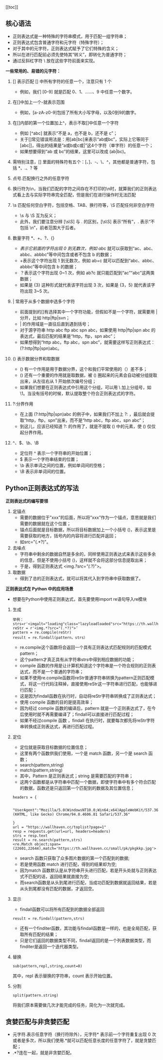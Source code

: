 [[toc]]
## 核心语法
- 正则表达式是一种特殊的字符串模式，用于匹配一组字符串；
- 正则表达式包含普通字符和元字符（特殊字符）；
- 对于其中的元字符，正则表达式赋予了它们特殊的含义；
- 所以在进行匹配前必须先使特其“转义”，即转化为普通字符；
- 通过反斜杠字符 \ 放在这些字符前面来实现。

**一些常用的、易错的元字符：**
1. [] 表示匹配 [] 中所有字符的任意一个，注意只有 1 个
	- 例如，我们 [0-9] 就是匹配 0、1、……、9 中任意一个数字。
2. 在[]中加上一个-就表示范围
	- 例如，[a-zA-z0-9]包括了所有大小写字母，以及0到9的数字。
3. 在[]内部的第一个位置加上^，表示不取[]中任意一个字符
	- 例如 [^abc] 就表示“不是 a，也不是 b，还不是 c”；
	- 关于[]常见错误用法是：用[ab|bc]来表示“ab或bc”，实际上它等同于[abc|]，得出的结果是“a或b或c或|”这4个字符（单字符）的任意一个；
	- 如果想要得到“ab 或 bc”的结果，这里可以改成 (ab|bc)。
4. 需特别注意，[] 里面的特殊符有五个：[、]、-、\、^，其他都是普通字符，包括 *、.、? 等
5. 点号.匹配换行之外的任意字符
6. 换行符为\n，当我们匹配的字符之间存在不打印的\n时，就算我们的正则表达式看上去与实际字符串完全匹配，但是我们在进行操作时无法匹配
7. \s 匹配任何空白字符，包括空格、TAB、换行符等，\S 匹配任何非空白字符
	- \s 与 \S 互为反义；
	- 此外，我们要注意分辨 [\s\S] 与 . 的区别，[\s\S] 表示“所有”，. 表示“不包括 \n”，前者范围大于后者。
9. 数量字符 *、+、?、{}
	- *表示它前面的字符出现 0 到无数次，例如 ab*c 就可以获取到“ac、abc、abbc、abbbc”等中间包含或者不包含 b 的数据；
	- +表示这个字符出现 1 到无数次，例如 ab+c 就可以匹配到“abc、abbc、abbbc”等中间包含 b 的数据；
	- ？表示这个字符出现 0~1 次，例如 ab?c 就只能匹配到“ac”“abc”这两类数据；
	- 如果是 {3} 这种形式就代表该字符出现 3 次，如果是 {3，5} 就代表该字符出现 3~5 次。

10. | 常用于从多个数据中选多个字符
	- 前面提到的[]有选择其中一个字符功能，但假如不是一个字符，就需要用 | 分开，比如 http|ftp|svn；
	- | 的作用域是一直往后直到遇到括号；
	- 对于源字符串 http abc ftp abc spn abc，如果使用 http|ftp|spn abc 的表达式，最后匹配的结果是“http，ftp，spn abc”；
	- 如果想得到“http abc，ftp abc，spn abc”，就需要这样写正则表达式：(?:http|ftp|spn)abc。

11. () 表示数据分界和取数据
	- () 有一个作用是用于数据分界，这个和我们平常使用的（）差不多；
	- () 还有一个重要的作用就是取数据，被 () 圈起来的元素会自动被分组提取出来，从左往右从 1 开始依次编号分组；
	- 如果我们想要在正则表达式中引用这个分组，可以用 \ 加上分组号，如 \1。当没有括号的时候，默认提取整个符合正则表达式的字符。

12. ?:分界作用
	- 在上面 (?:http|ftp|spn)abc 的例子中，如果我们不加上 ?: ，最后就会提取“http，ftp，spn”出来，而不是“http abc，ftp abc，spn abc”；
	- 到这儿，应该已经知道 ?: 的作用了，就是不提取 () 中的元素，使 () 仅仅起分界作用。

13. ^、$、\b、\B
	- 定位符 ^ 表示一个字符串的开始位置；
	- $ 表示一个字符串结束的位置；
	- \b 表示单词之间的位置，例如单词间的空格；
	- \B 表示非单词间的位置。
	

## Python正则表达式的写法
**正则表达式的编写要领**
1. 定锚点
	- 需要的数据位于”xxx”的后面，所以将”xxx”作为一个锚点，意思就是我们需要的数据就在这个位置；
	- 锚点后面就是目标数据，所以将目标数据加上一个小括号 ()，表示这里是需要获取的地方，括号内的内容将进行匹配并返回；
	- 如src="(.*?)"。
2. 去噪点
	- 字符串中剩余的数据自然是多余的，同样使用正则表达式来表示这些多余的信息，但是不使用小括号 ()，这样就不会将这部分信息提取出来；
	- 于是，得到正则表达式 <img.*?src="(.*?)">。
3. 取数据
	- 得到了总的正则表达式，就可以将其代入到字符串中获取数据了。

**正则表达式在 Python 中的应用场景**
- 想要在Python中使用正则表达式，首先要使用import re语句导入re模块
1. 生成
	```
	举例：
	strs=r'<imgalt="loading"class="lazyloadloaded"src="https://th.wallhaven.cc/small/e7/e76pew.jpg">'
	reStr = r'<img.*?src="(.*?)">’
	pattern = re.compile(reStr)
	result = re.findall(pattern，strs）
	```
	- re.compile这个函数将会返回一个具有正则表达式匹配规则的匹配模式pattern；
	- 这个pattern才真正具有从字符串strs中得到相应数据的功能；
	- compile 函数的作用是让计算机知道这个字符串是一个符合规则的正则表达式，而不是一个普通的字符串；
	- 如果不使用re.compile函数将reStr普通字符串转换为pattern正则匹配模式，将这一行代码注释掉，直接使用reStr这一字符串进行匹配，也能够进行匹配；
	- 这是因为findall函数在执行时，自动将reStr字符串转换成了正则表达式；
	- 使用 compile 函数的目的是提高效率；
	- 因为经过 compile 函数的编译后，pattern 就是一个正则表达式了，在今后使用时就不再需要编译了；findall可以直接进行匹配过程；
	- 如果不经过compile 函数 ，findall 在执行时，就要每次都先将reStr字符串转换成正则表达式，再进行匹配过程。

2. 定位
	- 定位就是获取目标数据的位置信息；
	- 这里有两个函数供我们使用，一个是 match 函数，另一个是 search 函数；
	- search(pattern,string)
	- match(pattern,string)
	- 其中，Pattern 是正则表达式；string 是需要匹配的字符串；
	- 这两个函数都是从字符串中匹配一个数据，即使字符串中有多个符合匹配的数据，函数还是只返回第一个匹配到的数据及其位置信息；
	```
	headers = {

		"UserAgent":"Mozilla/5.0(WindowsNT10.0;Win64;x64)AppleWebKit/537.36 (KHTML, like Gecko) Chrome/94.0.4606.81 Safari/537.36"

	}
	url = "https://wallhaven.cc/toplist?page=1"
	resp = requests.get(url=url, headers=headers)
	strs = resp.text
	result = re.search(pattern,strs)
	<re.Match object;span=(22601,22644),match='https://th.wallhaven.cc/small/pk/pkgkkp.jpg'>
	```
	- search 函数只获取了众多图片数据的第一个匹配到的数据;
	- 若是使用函数 match 进行匹配，得到的结果却为空;
	- 因为match 函数默认是从字符串开头进行匹配，若是开头处就与正则表达式不匹配的话，返回结果就直接为空;
	- 而search函数是从头到尾进行匹配，当成功匹配到数据就返回结果，若是从头到尾都没有匹配的数据，才返回空。

3. 显示
	 - findall函数可以将所有匹配到的数据全部返回
	 ```
	 result = re.findall(pattern,strs)
	```
	- 还有一个finditer函数，其功能与findall函数是一样的，也是全局匹配，获取所有匹配的结果；
	- 只是它们返回的数据类型不同，findall返回的是一个列表数据类型，而finditer是返回一个迭代器类型。

4. 替换
	```
	sub(pattern,repl,string,count=0)
	```
	其中，repl 表示替换的字符串，count 表示开始位置。

5. 分割
	```
	split(pattern.string)
	```
	将我们原本需要做几次才能完成的任务，简化为一次就完成。

## 贪婪匹配与非贪婪匹配

- 元字符.表示任意字符（换行符除外），元字符* 表示前一个字符重复出现 0 次或者是多次，所以我们使用.*就可以匹配任意长度的任意字符了，就是贪婪匹配；
- .*?连在一起，就是非贪婪匹配。